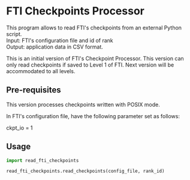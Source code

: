 # FTI Checkpoints Processor

This program allows to read FTI's checkpoints from an external Python script. \
Input: FTI's configuration file and id of rank \
Output: application data in CSV format.

This is an initial version of FTI's Checkpoint Processor.
This version can only read checkpoints if saved to Level 1 of FTI. Next version will be accommodated to all levels.

## Pre-requisites

This version processes checkpoints written with POSIX mode.

In FTI's configuration file, have the following parameter set as follows: 

ckpt_io = 1


## Usage

```python
import read_fti_checkpoints

read_fti_checkpoints.read_checkpoints(config_file, rank_id) 

```

